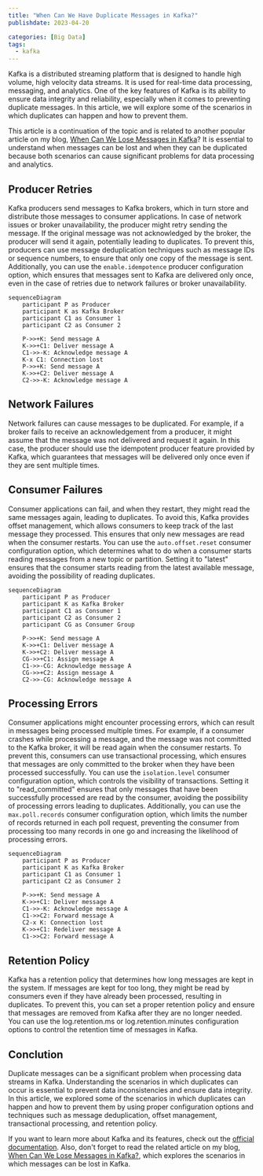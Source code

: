 ```yaml
---
title: "When Can We Have Duplicate Messages in Kafka?"
publishdate: 2023-04-20

categories: [Big Data]
tags:
  - kafka
---
```


Kafka is a distributed streaming platform that is designed to handle high volume, high velocity data streams. It is used for real-time data processing, messaging, and analytics. One of the key features of Kafka is its ability to ensure data integrity and reliability, especially when it comes to preventing duplicate messages. In this article, we will explore some of the scenarios in which duplicates can happen and how to prevent them.

This article is a continuation of the topic and is related to another popular article on my blog, [When Can We Lose Messages in Kafka](https://developer20.com/when-you-can-nose-messages-in-kafka/)? It is essential to understand when messages can be lost and when they can be duplicated because both scenarios can cause significant problems for data processing and analytics.

## Producer Retries

Kafka producers send messages to Kafka brokers, which in turn store and distribute those messages to consumer applications. In case of network issues or broker unavailability, the producer might retry sending the message. If the original message was not acknowledged by the broker, the producer will send it again, potentially leading to duplicates. To prevent this, producers can use message deduplication techniques such as message IDs or sequence numbers, to ensure that only one copy of the message is sent. Additionally, you can use the `enable.idempotence` producer configuration option, which ensures that messages sent to Kafka are delivered only once, even in the case of retries due to network failures or broker unavailability.

```mermaid
sequenceDiagram
    participant P as Producer
    participant K as Kafka Broker
    participant C1 as Consumer 1
    participant C2 as Consumer 2
    
    P->>+K: Send message A
    K->>+C1: Deliver message A
    C1->>-K: Acknowledge message A
    K-x C1: Connection lost
    P->>+K: Send message A
    K->>+C2: Deliver message A
    C2->>-K: Acknowledge message A

```

## Network Failures

Network failures can cause messages to be duplicated. For example, if a broker fails to receive an acknowledgement from a producer, it might assume that the message was not delivered and request it again. In this case, the producer should use the idempotent producer feature provided by Kafka, which guarantees that messages will be delivered only once even if they are sent multiple times.

## Consumer Failures
Consumer applications can fail, and when they restart, they might read the same messages again, leading to duplicates. To avoid this, Kafka provides offset management, which allows consumers to keep track of the last message they processed. This ensures that only new messages are read when the consumer restarts. You can use the `auto.offset.reset` consumer configuration option, which determines what to do when a consumer starts reading messages from a new topic or partition. Setting it to "latest" ensures that the consumer starts reading from the latest available message, avoiding the possibility of reading duplicates.

```mermaid
sequenceDiagram
    participant P as Producer
    participant K as Kafka Broker
    participant C1 as Consumer 1
    participant C2 as Consumer 2
    participant CG as Consumer Group
    
    P->>+K: Send message A
    K->>+C1: Deliver message A
    K->>+C2: Deliver message A
    CG->>+C1: Assign message A
    C1->>-CG: Acknowledge message A
    CG->>+C2: Assign message A
    C2->>-CG: Acknowledge message A

```

## Processing Errors

Consumer applications might encounter processing errors, which can result in messages being processed multiple times. For example, if a consumer crashes while processing a message, and the message was not committed to the Kafka broker, it will be read again when the consumer restarts. To prevent this, consumers can use transactional processing, which ensures that messages are only committed to the broker when they have been processed successfully. You can use the `isolation.level` consumer configuration option, which controls the visibility of transactions. Setting it to "read_committed" ensures that only messages that have been successfully processed are read by the consumer, avoiding the possibility of processing errors leading to duplicates. Additionally, you can use the `max.poll.records` consumer configuration option, which limits the number of records returned in each poll request, preventing the consumer from processing too many records in one go and increasing the likelihood of processing errors.


```mermaid
sequenceDiagram
    participant P as Producer
    participant K as Kafka Broker
    participant C1 as Consumer 1
    participant C2 as Consumer 2
    
    P->>+K: Send message A
    K->>+C1: Deliver message A
    C1->>-K: Acknowledge message A
    C1->>C2: Forward message A
    C2-x K: Connection lost
    K->>+C1: Redeliver message A
    C1->>C2: Forward message A
```

## Retention Policy
Kafka has a retention policy that determines how long messages are kept in the system. If messages are kept for too long, they might be read by consumers even if they have already been processed, resulting in duplicates. To prevent this, you can set a proper retention policy and ensure that messages are removed from Kafka after they are no longer needed. You can use the log.retention.ms or log.retention.minutes configuration options to control the retention time of messages in Kafka.


## Conclution

Duplicate messages can be a significant problem when processing data streams in Kafka. Understanding the scenarios in which duplicates can occur is essential to prevent data inconsistencies and ensure data integrity. In this article, we explored some of the scenarios in which duplicates can happen and how to prevent them by using proper configuration options and techniques such as message deduplication, offset management, transactional processing, and retention policy.

If you want to learn more about Kafka and its features, check out the [official documentation](https://kafka.apache.org/documentation/). Also, don't forget to read the related article on my blog, [When Can We Lose Messages in Kafka?](https://developer20.com/when-you-can-nose-messages-in-kafka/), which explores the scenarios in which messages can be lost in Kafka.
